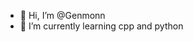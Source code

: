 - 👋 Hi, I’m @Genmonn
- 🌱 I’m currently learning cpp and python
  


<!---
Genmonn/Genmonn is a ✨ special ✨ repository because its `README.md` (this file) appears on your GitHub profile.
You can click the Preview link to take a look at your changes.
--->
